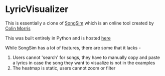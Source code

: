 # LyricVisualizer
This is essentially a clone of [SongSim](https://colinmorris.github.io/SongSim/#/) which is an online tool created by [Colin Morris](https://github.com/colinmorris)

This was built entirely in Python and is hosted [here](lyricviz.herokuapp.com)

While SongSim has a lot of features, there are some that it lacks - 
1. Users cannot 'search' for songs, they have to manually copy and paste a lyrics in case the song they want to visualize is not in the examples
1. The heatmap is static, users cannot zoom or filter 
